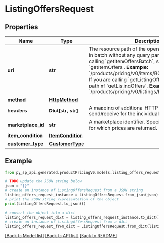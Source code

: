 # ListingOffersRequest


## Properties

Name | Type | Description | Notes
------------ | ------------- | ------------- | -------------
**uri** | **str** | The resource path of the operation you are calling in batch without any query parameters.  If you are calling &#x60;getItemOffersBatch&#x60;, supply the path of &#x60;getItemOffers&#x60;.  **Example:** &#x60;/products/pricing/v0/items/B000P6Q7MY/offers&#x60;  If you are calling &#x60;getListingOffersBatch&#x60;, supply the path of &#x60;getListingOffers&#x60;.  **Example:** &#x60;/products/pricing/v0/listings/B000P6Q7MY/offers&#x60; | 
**method** | [**HttpMethod**](HttpMethod.md) |  | 
**headers** | **Dict[str, str]** | A mapping of additional HTTP headers to send/receive for the individual batch request. | [optional] 
**marketplace_id** | **str** | A marketplace identifier. Specifies the marketplace for which prices are returned. | 
**item_condition** | [**ItemCondition**](ItemCondition.md) |  | 
**customer_type** | [**CustomerType**](CustomerType.md) |  | [optional] 

## Example

```python
from py_sp_api.generated.productPricingV0.models.listing_offers_request import ListingOffersRequest

# TODO update the JSON string below
json = "{}"
# create an instance of ListingOffersRequest from a JSON string
listing_offers_request_instance = ListingOffersRequest.from_json(json)
# print the JSON string representation of the object
print(ListingOffersRequest.to_json())

# convert the object into a dict
listing_offers_request_dict = listing_offers_request_instance.to_dict()
# create an instance of ListingOffersRequest from a dict
listing_offers_request_from_dict = ListingOffersRequest.from_dict(listing_offers_request_dict)
```
[[Back to Model list]](../README.md#documentation-for-models) [[Back to API list]](../README.md#documentation-for-api-endpoints) [[Back to README]](../README.md)


